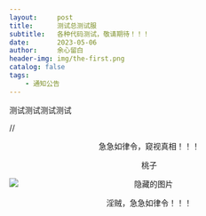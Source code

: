 ```yaml
---
layout:     post
title:      测试总测试服
subtitle:   各种代码测试，敬请期待！！！
date:       2023-05-06
author:     余心留白
header-img: img/the-first.png
catalog: false
tags:
    - 通知公告
---
```


测试测试测试测试

// <div style="text-align: center;">
  <p id="konami-text">急急如律令，窥视真相！！！</p>
  <div id="hidden-content" class="hidden">
    <p>桃子</p>
    <img src="https://placekitten.com/400/300" alt="隐藏的图片">
  </div>
</div>

<div style="text-align: center;">
  <p id="konami-text">淫贼，急急如律令！！！</p>
  <div id="hidden-content" style="display:none;">
    <p>这是你们看到嘛，你在想什么桃子啊？？？</p>
    <style>
      img {
        display: block;
        margin: auto;
      }

      img:hover {
        transform: scale(1.05);
        transition: transform 0.2s ease-in-out;
      }
    </style>
    <h1 style="text-align: center;"></h1>
    <img src="https://bnz07pap001files.storage.live.com/y4mpnoa_8Bk64RXVPNPIQpC91X4PuoGZeSwrtYSog3x5n27LmOgVoh2Zuwq1Pm_qGf54dtYGkstjjoPg_N9jlPHERta_omr0ciWoBK5HA2atEUYMDza2K2RnN481O_CCpkhd7LBx1k1U735fUp02FtPx5kBJItPc66dytKJllF_LE_TgjY9iiWoZVUbl0PulaNV?width=960&height=1280&cropmode=none" width="960" height="1280" />
  </div>
</div>

<style>
  .hidden {
    display: none;
  }

  .shown {
    display: block;
  }

  img {
    max-width: 100%;
    height: auto;
  }

  .scale {
    transform: scale(1.05);
    transition: transform 0.2s ease-in-out;
  }
</style>

<script>
  let keysPressed = [];
  const konamiCode = ['ArrowUp', 'ArrowDown', 'ArrowUp', 'ArrowDown'];
  const hiddenContent = document.getElementById('hidden-content');
  const konamiText = document.getElementById('konami-text');

  // 判断设备是否为移动端
  const isMobileDevice = /Android|webOS|iPhone|iPad|iPod|BlackBerry|IEMobile|Opera Mini/i.test(navigator.userAgent);

  // 统一的按键事件监听器
  document.addEventListener('keydown', function(event) {
    keysPressed.push(event.code);
    keysPressed.splice(-konamiCode.length - 1, keysPressed.length - konamiCode.length);
    if (JSON.stringify(keysPressed) === JSON.stringify(konamiCode)) {
      if (hiddenContent.classList.contains('hidden')) {
        hiddenContent.classList.remove('hidden');
        hiddenContent.classList.add('shown');
        konamiText.classList.add('hidden');
      } else {
        hiddenContent.classList.remove('shown');
        hiddenContent.classList.add('hidden');
        konamiText.classList.remove('hidden');
      }
    }
  });

  // 在移动设备上使隐藏的内容可见
  if (isMobileDevice) {
    konamiText.addEventListener('click', function() {
      if (hiddenContent.classList.contains('hidden')) {
        hiddenContent.classList.remove('hidden');
        hiddenContent.classList.add('shown');
        konamiText.classList.add('hidden');
      } else {
        hiddenContent.classList.remove('shown');
        hiddenContent.classList.add('hidden');
        konamiText.classList.remove('hidden');
      }
    });
    // 添加图片缩放效果
    const img = hiddenContent.querySelector('img');
    img.classList.add('scale');
    img.addEventListener('click', function() {
      img.classList.remove('scale');
      setTimeout(function() {
        img.classList.add('scale');
      }, 0);
    });
  }
</script>

